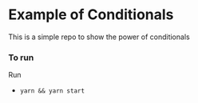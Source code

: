 # Example of Conditionals

This is a simple repo to show the power of conditionals

### To run

Run

- `yarn && yarn start`
